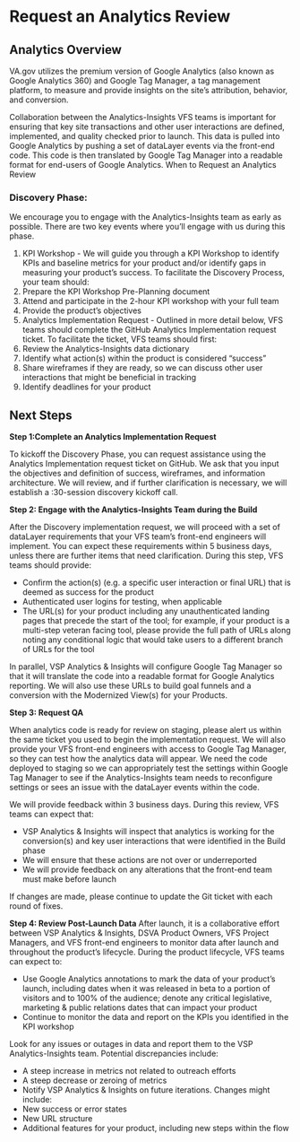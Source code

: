 # Request an Analytics Review

## Analytics Overview

VA.gov utilizes the premium version of Google Analytics \(also known as Google Analytics 360\) and Google Tag Manager, a tag management platform, to measure and provide insights on the site’s attribution, behavior, and conversion.

Collaboration between the Analytics-Insights VFS teams is important for ensuring that key site transactions and other user interactions are defined, implemented, and quality checked prior to launch. This data is pulled into Google Analytics by pushing a set of dataLayer events via the front-end code. This code is then translated by Google Tag Manager into a readable format for end-users of Google Analytics. When to Request an Analytics Review

### Discovery Phase:

We encourage you to engage with the Analytics-Insights team as early as possible. There are two key events where you’ll engage with us during this phase.

1. KPI Workshop - We will guide you through a KPI Workshop to identify KPIs and baseline metrics for your product and/or identify gaps in measuring your product’s success. To facilitate the Discovery Process, your team should:
2. Prepare the KPI Workshop Pre-Planning document
3. Attend and participate in the 2-hour KPI workshop with your full team
4. Provide the product’s objectives
5. Analytics Implementation Request - Outlined in more detail below, VFS teams should complete the GitHub Analytics Implementation request ticket. To facilitate the ticket, VFS teams should first:
6. Review the Analytics-Insights data dictionary
7. Identify what action\(s\) within the product is considered “success”
8. Share wireframes if they are ready, so we can discuss other user interactions that might be beneficial in tracking
9. Identify deadlines for your product

## Next Steps

**Step 1:Complete an Analytics Implementation Request**

To kickoff the Discovery Phase, you can request assistance using the Analytics Implementation request ticket on GitHub. We ask that you input the objectives and definition of success, wireframes, and information architecture. We will review, and if further clarification is necessary, we will establish a :30-session discovery kickoff call.

**Step 2: Engage with the Analytics-Insights Team during the Build**

After the Discovery implementation request, we will proceed with a set of dataLayer requirements that your VFS team’s front-end engineers will implement. You can expect these requirements within 5 business days, unless there are further items that need clarification. During this step, VFS teams should provide:

* Confirm the action\(s\) \(e.g. a specific user interaction or final URL\) that is deemed as success for the product
* Authenticated user logins for testing, when applicable
* The URL\(s\) for your product including any unauthenticated landing pages that precede the start of the tool; for example, if your product is a multi-step veteran facing tool, please provide the full path of URLs along noting any conditional logic that would take users to a different branch of URLs for the tool

In parallel, VSP Analytics & Insights will configure Google Tag Manager so that it will translate the code into a readable format for Google Analytics reporting. We will also use these URLs to build goal funnels and a conversion with the Modernized View\(s\) for your Products.

**Step 3: Request QA**

When analytics code is ready for review on staging, please alert us within the same ticket you used to begin the implementation request. We will also provide your VFS front-end engineers with access to Google Tag Manager, so they can test how the analytics data will appear. We need the code deployed to staging so we can appropriately test the settings within Google Tag Manager to see if the Analytics-Insights team needs to reconfigure settings or sees an issue with the dataLayer events within the code.

We will provide feedback within 3 business days. During this review, VFS teams can expect that:

* VSP Analytics & Insights will inspect that analytics is working for the conversion\(s\) and key user interactions that were identified in the Build phase 
* We will ensure that these actions are not over or underreported
* We will provide feedback on any alterations that the front-end team must make before launch

If changes are made, please continue to update the Git ticket with each round of fixes.

**Step 4: Review Post-Launch Data** After launch, it is a collaborative effort between VSP Analytics & Insights, DSVA Product Owners, VFS Project Managers, and VFS front-end engineers to monitor data after launch and throughout the product’s lifecycle. During the product lifecycle, VFS teams can expect to:

* Use Google Analytics annotations to mark the data of your product’s launch, including dates when it was released in beta to a portion of visitors and to 100% of the audience; denote any critical legislative, marketing & public relations dates that can impact your product
* Continue to monitor the data and report on the KPIs you identified in the KPI workshop

Look for any issues or outages in data and report them to the VSP Analytics-Insights team. Potential discrepancies include:

* A steep increase in metrics not related to outreach efforts
* A steep decrease or zeroing of metrics
* Notify VSP Analytics & Insights on future iterations. Changes might include:
* New success or error states
* New URL structure
* Additional features for your product, including new steps within the flow

